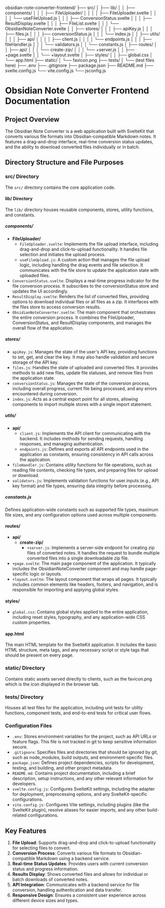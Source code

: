 obsidian-note-converter-frontend/
├── src/
│   ├── lib/
│   │   ├── components/
│   │   │   ├── FileUploader/
│   │   │   │   ├── FileUploader.svelte
│   │   │   │   └── useFileUpload.js
│   │   │   ├── ConversionStatus.svelte
│   │   │   ├── ResultDisplay.svelte
│   │   │   ├── FileList.svelte
│   │   │   └── ObsidianNoteConverter.svelte
│   │   ├── stores/
│   │   │   ├── apiKey.js
│   │   │   ├── files.js
│   │   │   ├── conversionStatus.js
│   │   │   └── index.js
│   │   ├── utils/
│   │   │   ├── api/
│   │   │   │   ├── client.js
│   │   │   │   └── endpoints.js
│   │   │   ├── fileHandler.js
│   │   │   └── validators.js
│   │   └── constants.js
│   ├── routes/
│   │   ├── api/
│   │   │   └── create-zip/
│   │   │       └── +server.js
│   │   ├── +page.svelte
│   │   └── +layout.svelte
│   ├── styles/
│   │   ├── global.css
│   └── app.html
├── static/
│   └── favicon.png
├── tests/
│   └── (test files here)
├── .env
├── .gitignore
├── package.json
├── README.md
├── svelte.config.js
└── vite.config.js
└── jsconfig.js

# Obsidian Note Converter Frontend Documentation

## Project Overview

The Obsidian Note Converter is a web application built with SvelteKit that converts various file formats into Obsidian-compatible Markdown notes. It features a drag-and-drop interface, real-time conversion status updates, and the ability to download converted files individually or in batch.

## Directory Structure and File Purposes

### src/ Directory

The `src/` directory contains the core application code.

#### lib/ Directory

The `lib/` directory houses reusable components, stores, utility functions, and constants.

##### components/

- **FileUploader/**
  - `FileUploader.svelte`: Implements the file upload interface, including drag-and-drop and click-to-upload functionality. It handles file selection and initiates the upload process.
  - `useFileUpload.js`: A custom action that manages the file upload logic, including handling the drag events and file selection. It communicates with the file store to update the application state with uploaded files.
- `ConversionStatus.svelte`: Displays a real-time progress indicator for the file conversion process. It subscribes to the conversionStatus store and updates the UI accordingly.
- `ResultDisplay.svelte`: Renders the list of converted files, providing options to download individual files or all files as a zip. It interfaces with the files store to access conversion results.
- `ObsidianNoteConverter.svelte`: The main component that orchestrates the entire conversion process. It combines the FileUploader, ConversionStatus, and ResultDisplay components, and manages the overall flow of the application.

##### stores/

- `apiKey.js`: Manages the state of the user's API key, providing functions to set, get, and clear the key. It may also handle validation and secure storage of the API key.
- `files.js`: Handles the state of uploaded and converted files. It provides methods to add new files, update file statuses, and remove files from the application state.
- `conversionStatus.js`: Manages the state of the conversion process, including overall progress, current file being processed, and any errors encountered during conversion.
- `index.js`: Acts as a central export point for all stores, allowing components to import multiple stores with a single import statement.

##### utils/

- **api/**
  - `client.js`: Implements the API client for communicating with the backend. It includes methods for sending requests, handling responses, and managing authentication.
  - `endpoints.js`: Defines and exports all API endpoints used in the application as constants, ensuring consistency in API calls across the application.
- `fileHandler.js`: Contains utility functions for file operations, such as reading file contents, checking file types, and preparing files for upload or download.
- `validators.js`: Implements validation functions for user inputs (e.g., API key format) and file types, ensuring data integrity before processing.

##### constants.js

Defines application-wide constants such as supported file types, maximum file sizes, and any configuration options used across multiple components.

#### routes/

- **api/**
  - **create-zip/**
    - `+server.js`: Implements a server-side endpoint for creating zip files of converted notes. It handles the request to bundle multiple converted files into a single downloadable zip file.
- `+page.svelte`: The main page component of the application. It typically includes the ObsidianNoteConverter component and may handle page-specific logic or layouts.
- `+layout.svelte`: The layout component that wraps all pages. It typically includes common elements like headers, footers, and navigation, and is responsible for importing and applying global styles.

#### styles/

- `global.css`: Contains global styles applied to the entire application, including reset styles, typography, and any application-wide CSS custom properties.

#### app.html

The main HTML template for the SvelteKit application. It includes the basic HTML structure, meta tags, and any necessary script or style tags that should be present on every page.

### static/ Directory

Contains static assets served directly to clients, such as the favicon.png which is the icon displayed in the browser tab.

### tests/ Directory

Houses all test files for the application, including unit tests for utility functions, component tests, and end-to-end tests for critical user flows.

### Configuration Files

- `.env`: Stores environment variables for the project, such as API URLs or feature flags. This file is not tracked in git to keep sensitive information secure.
- `.gitignore`: Specifies files and directories that should be ignored by git, such as node_modules, build outputs, and environment-specific files.
- `package.json`: Defines project dependencies, scripts for development, testing, and building, and other project metadata.
- `README.md`: Contains project documentation, including a brief description, setup instructions, and any other relevant information for developers.
- `svelte.config.js`: Configures SvelteKit settings, including the adapter for deployment, preprocessing options, and any SvelteKit-specific configurations.
- `vite.config.js`: Configures Vite settings, including plugins (like the SvelteKit plugin), resolve aliases for easier imports, and any other build-related configurations.

## Key Features

1. **File Upload**: Supports drag-and-drop and click-to-upload functionality for selecting files to convert.
2. **Conversion Process**: Converts various file formats to Obsidian-compatible Markdown using a backend service.
3. **Real-time Status Updates**: Provides users with current conversion status and progress information.
4. **Results Display**: Shows converted files and allows for individual or batch downloads of converted notes.
5. **API Integration**: Communicates with a backend service for file conversion, handling authentication and data transfer.
6. **Responsive Design**: Ensures a consistent user experience across different device sizes and types.